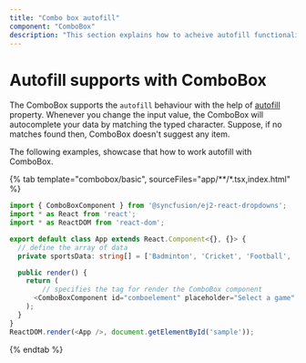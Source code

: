 ```yaml
---
title: "Combo box autofill"
component: "ComboBox"
description: "This section explains how to acheive autofill functionality in combo box control."
---
```


# Autofill supports with ComboBox

The ComboBox supports the `autofill` behaviour with the help of
[autofill](../../api/combo-box/#autofill) property. Whenever you change
the input value, the ComboBox will autocomplete your data by matching the typed character. Suppose, if no
matches found then, ComboBox doesn't suggest any item.

The following examples, showcase that how to work autofill with ComboBox.

{% tab template="combobox/basic", sourceFiles="app/**/*.tsx,index.html" %}

```typescript
import { ComboBoxComponent } from '@syncfusion/ej2-react-dropdowns';
import * as React from 'react';
import * as ReactDOM from 'react-dom';

export default class App extends React.Component<{}, {}> {
  // define the array of data
  private sportsData: string[] = ['Badminton', 'Cricket', 'Football', 'Golf', 'Tennis'];

  public render() {
    return (
        // specifies the tag for render the ComboBox component
      <ComboBoxComponent id="comboelement" placeholder="Select a game" autofill={true} dataSource={this.sportsData} />
    );
  }
}
ReactDOM.render(<App />, document.getElementById('sample'));
```

{% endtab %}
